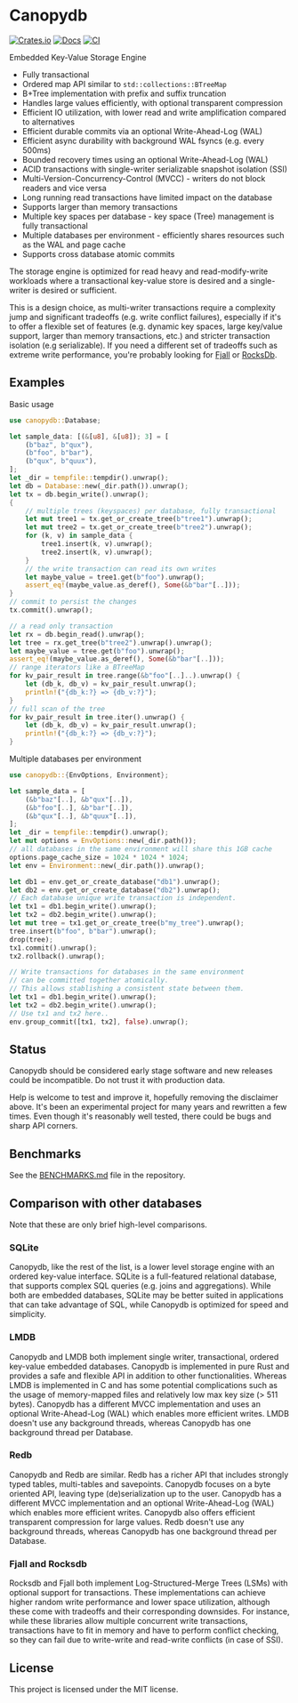 # Canopydb

[![Crates.io](https://img.shields.io/crates/v/canopydb.svg)](https://crates.io/crates/canopydb)
[![Docs](https://docs.rs/canopydb/badge.svg)](https://docs.rs/canopydb/latest)
[![CI](https://github.com/arthurprs/canopydb/actions/workflows/ci.yml/badge.svg)](https://github.com/arthurprs/canopydb/actions/workflows/ci.yml)

Embedded Key-Value Storage Engine

* Fully transactional
* Ordered map API similar to `std::collections::BTreeMap`
* B+Tree implementation with prefix and suffix truncation
* Handles large values efficiently, with optional transparent compression
* Efficient IO utilization, with lower read and write amplification compared to alternatives
* Efficient durable commits via an optional Write-Ahead-Log (WAL)
* Efficient async durability with background WAL fsyncs (e.g. every 500ms)
* Bounded recovery times using an optional Write-Ahead-Log (WAL)
* ACID transactions with single-writer serializable snapshot isolation (SSI)
* Multi-Version-Concurrency-Control (MVCC) - writers do not block readers and vice versa
* Long running read transactions have limited impact on the database
* Supports larger than memory transactions
* Multiple key spaces per database - key space (Tree) management is fully transactional
* Multiple databases per environment - efficiently shares resources such as the WAL and page cache
* Supports cross database atomic commits

The storage engine is optimized for read heavy and read-modify-write workloads where a transactional key-value store is desired and a single-writer is desired or sufficient.

This is a design choice, as multi-writer transactions require a complexity jump and significant tradeoffs (e.g. write conflict failures), especially if it's to offer a flexible set of features (e.g. dynamic key spaces, large key/value support, larger than memory transactions, etc.) and stricter transaction isolation (e.g serializable). If you need a different set of tradeoffs such as extreme write performance, you're probably looking for [Fjall](https://github.com/fjall-rs/) or [RocksDb](https://github.com/facebook/rocksdb/).

## Examples

Basic usage

```rust
use canopydb::Database;

let sample_data: [(&[u8], &[u8]); 3] = [
    (b"baz", b"qux"),
    (b"foo", b"bar"),
    (b"qux", b"quux"),
];
let _dir = tempfile::tempdir().unwrap();
let db = Database::new(_dir.path()).unwrap();
let tx = db.begin_write().unwrap();
{
    // multiple trees (keyspaces) per database, fully transactional
    let mut tree1 = tx.get_or_create_tree(b"tree1").unwrap();
    let mut tree2 = tx.get_or_create_tree(b"tree2").unwrap();
    for (k, v) in sample_data {
        tree1.insert(k, v).unwrap();
        tree2.insert(k, v).unwrap();
    }
    // the write transaction can read its own writes
    let maybe_value = tree1.get(b"foo").unwrap();
    assert_eq!(maybe_value.as_deref(), Some(&b"bar"[..]));
}
// commit to persist the changes
tx.commit().unwrap();

// a read only transaction
let rx = db.begin_read().unwrap();
let tree = rx.get_tree(b"tree2").unwrap().unwrap();
let maybe_value = tree.get(b"foo").unwrap();
assert_eq!(maybe_value.as_deref(), Some(&b"bar"[..]));
// range iterators like a BTreeMap
for kv_pair_result in tree.range(&b"foo"[..]..).unwrap() {
    let (db_k, db_v) = kv_pair_result.unwrap();
    println!("{db_k:?} => {db_v:?}");
}
// full scan of the tree
for kv_pair_result in tree.iter().unwrap() {
    let (db_k, db_v) = kv_pair_result.unwrap();
    println!("{db_k:?} => {db_v:?}");
}
```

Multiple databases per environment

```rust
use canopydb::{EnvOptions, Environment};

let sample_data = [
    (&b"baz"[..], &b"qux"[..]),
    (&b"foo"[..], &b"bar"[..]),
    (&b"qux"[..], &b"quux"[..]),
];
let _dir = tempfile::tempdir().unwrap();
let mut options = EnvOptions::new(_dir.path());
// all databases in the same environment will share this 1GB cache
options.page_cache_size = 1024 * 1024 * 1024;
let env = Environment::new(_dir.path()).unwrap();

let db1 = env.get_or_create_database("db1").unwrap();
let db2 = env.get_or_create_database("db2").unwrap();
// Each database unique write transaction is independent.
let tx1 = db1.begin_write().unwrap();
let tx2 = db2.begin_write().unwrap();
let mut tree = tx1.get_or_create_tree(b"my_tree").unwrap();
tree.insert(b"foo", b"bar").unwrap();
drop(tree);
tx1.commit().unwrap();
tx2.rollback().unwrap();

// Write transactions for databases in the same environment
// can be committed together atomically.
// This allows stablishing a consistent state between them.
let tx1 = db1.begin_write().unwrap();
let tx2 = db2.begin_write().unwrap();
// Use tx1 and tx2 here..
env.group_commit([tx1, tx2], false).unwrap();
```

## Status

Canopydb should be considered early stage software and new releases could be incompatible. Do not trust it with production data.

Help is welcome to test and improve it, hopefully removing the disclaimer above. It's been an experimental project for many years and rewritten a few times. Even though it's reasonably well tested, there could be bugs and sharp API corners.

## Benchmarks

See the [BENCHMARKS.md](https://github.com/arthurprs/canopydb/blob/master/BENCHMARKS.md) file in the repository.

## Comparison with other databases

Note that these are only brief high-level comparisons.

### SQLite

Canopydb, like the rest of the list, is a lower level storage engine with an ordered key-value interface. SQLite is a full-featured relational database, that supports complex SQL queries (e.g. joins and aggregations). While both are embedded databases, SQLite may be better suited in applications that can take advantage of SQL, while Canopydb is optimized for speed and simplicity.

### LMDB

Canopydb and LMDB both implement single writer, transactional, ordered key-value embedded databases. Canopydb is implemented in pure Rust and provides a safe and flexible API in addition to other functionalities. Whereas LMDB is implemented in C and has some potential complications such as the usage of memory-mapped files and relatively low max key size (> 511 bytes). Canopydb has a different MVCC implementation and uses an optional Write-Ahead-Log (WAL) which enables more efficient writes. LMDB doesn't use any background threads, whereas Canopydb has one background thread per Database.

### Redb

Canopydb and Redb are similar. Redb has a richer API that includes strongly typed tables, multi-tables and savepoints. Canopydb focuses on a byte oriented API, leaving type (de)serialization up to the user. Canopydb has a different MVCC implementation and an optional Write-Ahead-Log (WAL) which enables more efficient writes. Canopydb also offers efficient transparent compression for large values. Redb doesn't use any background threads, whereas Canopydb has one background thread per Database.

### Fjall and Rocksdb

Rocksdb and Fjall both implement Log-Structured-Merge Trees (LSMs) with optional support for transactions. These implementations can achieve higher random write performance and lower space utilization, although these come with tradeoffs and their corresponding downsides. For instance, while these libraries allow multiple concurrent write transactions, transactions have to fit in memory and have to perform conflict checking, so they can fail due to write-write and read-write conflicts (in case of SSI).

## License

This project is licensed under the MIT license.
